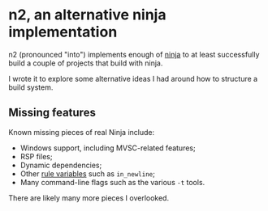 # n2, an alternative ninja implementation

n2 (pronounced "into") implements enough of [ninja](https://ninja-build.org/)
to at least successfully build a couple of projects that build with ninja.

I wrote it to explore some alternative ideas I had around how to structure
a build system.

## Missing features

Known missing pieces of real Ninja include:

- Windows support, including MVSC-related features;
- RSP files;
- Dynamic dependencies;
- Other [rule variables](https://ninja-build.org/manual.html#ref_rule) such as
  `in_newline`;
- Many command-line flags such as the various `-t` tools.

There are likely many more pieces I overlooked.
